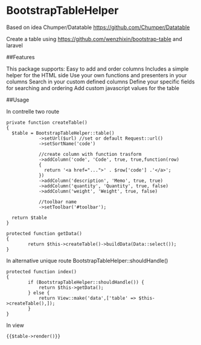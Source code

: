 # BootstrapTableHelper

Based on idea Chumper/Datatable https://github.com/Chumper/Datatable

Create a table using https://github.com/wenzhixin/bootstrap-table and laravel 


##Features

This package supports:
Easy to add and order columns
Includes a simple helper for the HTML side
Use your own functions and presenters in your columns
Search in your custom defined columns
Define your specific fields for searching and ordering
Add custom javascript values for the table


##Usage

In contrelle two route
```
private function createTable()
{
  $table = BootstrapTableHelper::table()
            ->setUrl($url) //set or default Request::url()
            ->setSortName('code')
            
            //create column with function trasform
            ->addColumn('code', 'Code', true, true,function(row)
            {
              return '<a href="...">' . $row['code'] .'</a>';
            })
            ->addColumn('description', 'Memo', true, true)
            ->addColumn('quantity', 'Quantity', true, false)
            ->addColumn('weight', 'Weight', true, false)
            
            //toolbar name
            ->setToolbar('#toolbar');
            
  return $table
}

protected function getData()
{
        return $this->createTable()->buildData(Data::select());
}
```

In alternative unique route BootstrapTableHelper::shouldHandle()
```
protected function index()
{
        if (BootstrapTableHelper::shouldHandle()) {
            return $this->getData();
        } else {
            return View::make('data',['table' => $this->createTable(),]);
        }
}
```

In view 

```
{{$table->render()}}
```

